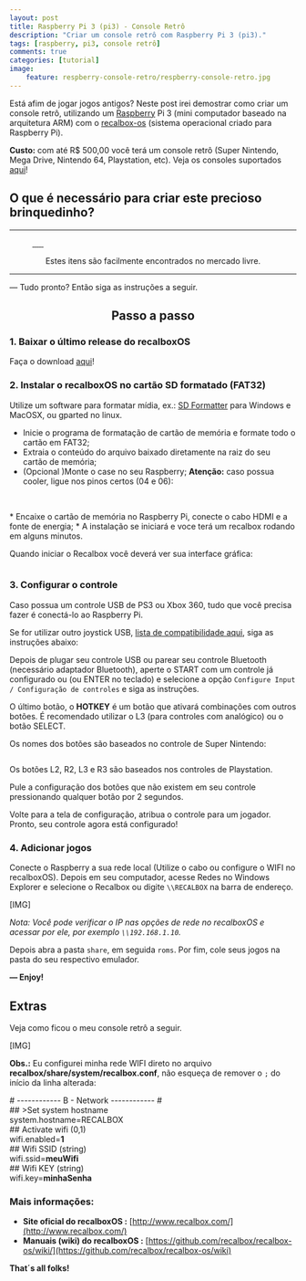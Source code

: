 ```yaml
---
layout: post
title: Raspberry Pi 3 (pi3) - Console Retrô
description: "Criar um console retrô com Raspberry Pi 3 (pi3)."
tags: [raspberry, pi3, console retrô]
comments: true
categories: [tutorial]
image:
    feature: respberry-console-retro/respberry-console-retro.jpg
---
```


Está afim de jogar jogos antigos? Neste post irei demostrar como criar um console retrô, utilizando um [Raspberry](https://pt.wikipedia.org/wiki/Raspberry_Pi) Pi 3 (mini computador baseado na arquitetura ARM) com o [recalbox-os](http://www.recalbox.com) (sistema operacional criado para Raspberry Pi).

**Custo:** com até R$ 500,00 você terá um console retrô (Super Nintendo, Mega Drive, Nintendo 64, Playstation, etc). Veja os consoles suportados [aqui](http://www.recalbox.com#systems)!

## O que é necessário para criar este precioso brinquedinho?

<hr>
<figure class="half">
	<!-- <a href="http://placehold.it/1200x600.jpg"><img src="http://placehold.it/600x300.jpg" alt=""></a> -->
	<a href="/images/respberry-console-retro/raspberry-pi-3.jpg">
		<img src="/images/respberry-console-retro/raspberry-pi-3.jpg" alt="">
	</a>	
	<a href="/images/respberry-console-retro/fonte-5v-2a-micro-usb-raspberry-pi-b-raspberry-pi3-pi-3">
		<img src="/images/respberry-console-retro/fonte-5v-2a-micro-usb-raspberry-pi-b-raspberry-pi3-pi-3.jpg" alt="">
	</a>
	<a href="/images/respberry-console-retro/micro-sd.jpg">
		<img src="/images/respberry-console-retro/micro-sd.jpg" alt="">
	</a>	
	<a href="/images/respberry-console-retro/cabo-hdmi.jpg">
		<img src="/images/respberry-console-retro/cabo-hdmi.jpg" alt="">
	</a>
	<a href="/images/respberry-console-retro/controle-ps3.jpg">
		<img src="/images/respberry-console-retro/controle-ps3.jpg" alt="">
	</a>
	<a href="/images/respberry-console-retro/case.jpg">
		<img src="/images/respberry-console-retro/case.jpg" alt="">
	</a>
	<!-- <figcaption>[item 1, item 2, [...].]</figcaption> -->
</figure>

<div align="center">
	<i class="fa fa-smile-o" aria-hidden="true"></i> Estes itens são facilmente encontrados no mercado 
	livre.
</div>
<hr>

— Tudo pronto? Então siga as instruções a seguir.

<h2 align="center">
Passo a passo <i class="fa fa-linux" aria-hidden="true"></i> <i class="fa fa-gamepad" aria-hidden="true"></i></h2>

### 1. Baixar o último release do recalboxOS

Faça o download [aqui](https://github.com/recalbox/recalbox-os/releases)!

### 2. Instalar o recalboxOS no cartão SD formatado (FAT32)

Utilize um software para formatar mídia, ex.: [SD Formatter](https://www.sdcard.org/downloads/formatter_4/) para Windows e MacOSX, ou gparted no linux.

* Inicie o programa de formatação de cartão de memória e formate todo o cartão em FAT32;
* Extraia o conteúdo do arquivo baixado diretamente na raiz do seu cartão de memória;
* (Opcional )Monte o case no seu Raspberry; 
**Atenção:** caso possua cooler, ligue nos pinos certos (04 e 06):
<figure class="center">
	<img src="/images/respberry-console-retro/pi3_gpio.jpg" alt="">
	<img src="/images/respberry-console-retro/how-to-connect-to-gpio.jpg" alt="">
</figure>
* Encaixe o cartão de memória no Raspberry Pi, conecte o cabo HDMI e a fonte de energia;
* A instalação se iniciará e voce terá um recalbox rodando em alguns minutos.

Quando iniciar o Recalbox você deverá ver sua interface gráfica:

<figure>
	<img src="/images/respberry-console-retro/emulationstation.jpg" alt="">
</figure>


### 3. Configurar o controle

Caso possua um controle USB de PS3 ou Xbox 360, tudo que você precisa fazer é conectá-lo ao Raspberry Pi.

Se for utilizar outro joystick USB, [lista de compatibilidade aqui](https://github.com/recalbox/recalbox-os/wiki/Periféricos-Compatíveis-(PT)), siga as instruções abaixo:

Depois de plugar seu controle USB ou parear seu controle Bluetooth (necessário adaptador Bluetooth), aperte o START com um controle já configurado ou (ou ENTER no teclado) e selecione a opção `Configure Input / Configuração de controles` e siga as instruções.

O último botão, o **HOTKEY** é um botão que ativará combinações com outros botões. É recomendado utilizar o L3 (para controles com analógico) ou o botão SELECT.

Os nomes dos botões são baseados no controle de Super Nintendo:

<figure>
	<img src="/images/respberry-console-retro/snes-controller.jpg" alt="">
</figure>

Os botões L2, R2, L3 e R3 são baseados nos controles de Playstation.

Pule a configuração dos botões que não existem em seu controle pressionando qualquer botão por 2 segundos.

Volte para a tela de configuração, atribua o controle para um jogador. Pronto, seu controle agora está configurado!

### 4. Adicionar jogos

Conecte o Raspberry a sua rede local (Utilize o cabo ou configure o WIFI no recalboxOS).
Depois em seu computador, acesse Redes no Windows Explorer e selecione o Recalbox ou digite `\\RECALBOX` na barra de endereço.

[IMG]


*Nota: Você pode verificar o IP nas opções de rede no recalboxOS e acessar por ele, por exemplo `\\192.168.1.10`.*


Depois abra a pasta `share`, em seguida `roms`. Por fim, cole seus jogos na pasta do seu respectivo emulador.

**— Enjoy!**

## Extras

Veja como ficou o meu console retrô a seguir.

[IMG]

**Obs.:** Eu configurei minha rede WIFI direto no arquivo **recalbox/share/system/recalbox.conf**, não esqueça de remover o `;` do início da linha alterada:
<div>
	# ------------ B - Network ------------ #
	<br>## >Set system hostname
	<br>system.hostname=RECALBOX
	<br>## Activate wifi (0,1)
	<br>wifi.enabled=<b>1</b>
	<br>## Wifi SSID (string)
	<br>wifi.ssid=<b>meuWifi</b>
	<br>## Wifi KEY (string)
	<br>wifi.key=<b>minhaSenha</b>
</div>

### Mais informações:

* **Site oficial do recalboxOS :** [http://www.recalbox.com/](http://www.recalbox.com/)
* **Manuais (wiki) do recalboxOS :** [https://github.com/recalbox/recalbox-os/wiki/](https://github.com/recalbox/recalbox-os/wiki)


**That´s all folks!** <i class="fa fa-thumbs-o-up"></i>